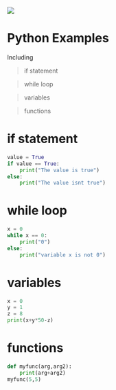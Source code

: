 ![](https://logodownload.org/wp-content/uploads/2019/10/python-logo-1.png)

# Python Examples

Including
> if statement 

> while loop

> variables

> functions


# if statement

```python
value = True
if value == True:
    print("The value is true")
else:
    print("The value isnt true")
```

# while loop

```python
x = 0
while x == 0:
    print("0")
else:
    print("variable x is not 0")

```
# variables

```python
x = 0
y = 1
z = 8
print(x+y*50-z)

```
# functions
```python
def myfunc(arg,arg2):
    print(arg+arg2)
myfunc(5,5)

````


